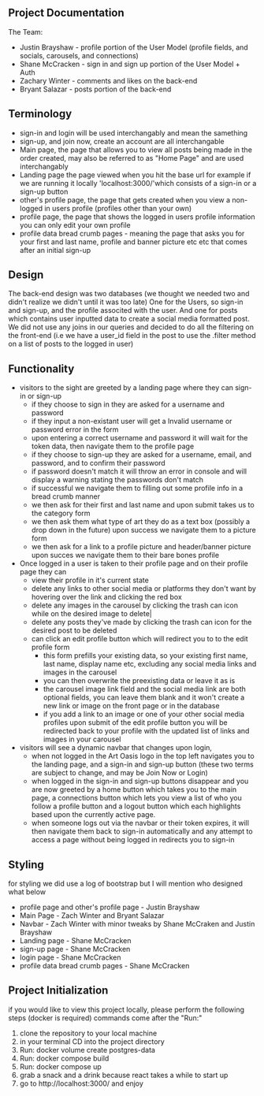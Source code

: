 ## Project Documentation

The Team:

* Justin Brayshaw - profile portion of the User Model (profile fields, and socials, carousels, and connections)
* Shane McCracken -  sign in and sign up portion of the User Model + Auth
* Zachary Winter -  comments and likes on the back-end
* Bryant Salazar -  posts portion of the back-end

## Terminology 

* sign-in and login will be used interchangably and mean the samething
* sign-up, and join now, create an account are all interchangable
* Main page, the page that allows you to view all posts being made in the order created, may also be referred to as "Home Page" and are used interchangably
* Landing page the page viewed when you hit the base url for example if we are running it locally 'localhost:3000/'which consists of a sign-in or a sign-up button
* other's profile page, the page that gets created when you view a non-logged in users profile (profiles other than your own)
* profile page, the page that shows the logged in users profile information you can only edit your own profile
* profile data bread crumb pages - meaning the page that asks you for your first and last name, profile and banner picture etc etc that comes after an initial sign-up

## Design

The back-end design was two databases (we thought we needed two and didn't realize we didn't until it was too late)
One for the Users, so sign-in and sign-up, and the profile associted with the user.
And one for posts which contains user inputted data to create a social media formatted post.
We did not use any joins in our queries and decided to do all the filtering on the front-end (i.e we have a user_id field in the post to use the .filter method on a list of posts to the logged in user)


## Functionality 

* visitors to the sight are greeted by a landing page where they can sign-in or sign-up
  * if they choose to sign in they are asked for a username and password
  * if they input a non-existant user will get a Invalid username or password error in the form
  * upon entering a correct username and password it will wait for the token data, then navigate them to the profile page
  * if they choose to sign-up they are asked for a username, email, and password, and to confirm their password
  * if password doesn't match it will throw an error in console and will display a warning stating the passwords don't match
  * if successful we navigate them to filling out some profile info in a bread crumb manner
  * we then ask for their first and last name and upon submit takes us to the category form
  * we then ask them what type of art they do as a text box (possibly a drop down in the future) upon success we navigate them to a picture form
  * we then ask for a link to a profile picture and header/banner picture upon succes we navigate them to their bare bones profile
* Once logged in a user is taken to their profile page and on their profile page they can
  * view their profile in it's current state
  * delete any links to other social media or platforms they don't want by hovering over the link and clicking the red box
  * delete any images in the carousel by clicking the trash can icon while on the desired image to delete|
  * delete any posts they've made by clicking the trash can icon for the desired post to be deleted
  * can click an edit profile button which will redirect you to to the edit profile form
    * this form prefills your existing data, so your existing first name, last name, display name etc, excluding any social media links and images in the carousel
    * you can then overwrite the preexisting data or leave it as is
    * the carousel image link field and the social media link are both optional fields, you can leave them blank and it won't create a new link or image on the front page or in the database
    * if you add a link to an image or one of your other social media profiles upon submit of the edit profile button you will be redirected back to your profile with the updated list of links and images in your carousel
* visitors will see a dynamic navbar that changes upon login,
  * when not logged in the Art Oasis logo in the top left navigates you to the landing page, and a sign-in and sign-up button (these two terms are subject to change, and may be Join Now or Login)
  * when logged in the sign-in and sign-up buttons disappear and you are now greeted by a home button which takes you to the main page, a connections button which lets you view a list of who you follow
    a profile button and a logout button which each highlights based upon the currently active page.
  * when someone logs out via the navbar or their token expires, it will then navigate them back to sign-in automatically and any attempt to access a page without being logged in redirects you to sign-in


## Styling 

for styling we did use a log of bootstrap but I will mention who designed what below

* profile page and other's profile page - Justin Brayshaw
* Main Page - Zach Winter and Bryant Salazar
* Navbar - Zach Winter with minor tweaks by Shane McCraken and Justin Brayshaw
* Landing page - Shane McCracken
* sign-up page - Shane McCracken
* login page - Shane McCracken
* profile data bread crumb pages - Shane McCracken


## Project Initialization

if you would like to view this project locally, please perform the following steps (docker is required)
commands come after the "Run:"

  1. clone the repository to your local machine
  2. in your terminal CD into the project directory
  3. Run: docker volume create postgres-data
  4. Run: docker compose build
  5. Run: docker compose up
  6. grab a snack and a drink because react takes a while to start up
  7. go to http://localhost:3000/ and enjoy 